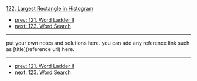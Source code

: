 [122. Largest Rectangle in Histogram](http://www.lintcode.com/problem/largest-rectangle-in-histogram)

- [prev: 121. Word Ladder II](121-word-ladder-ii.md)
- [next: 123. Word Search](123-word-search.md)

---

put your own notes and solutions here.
you can add any reference link such as [title](reference url) here.

---

- [prev: 121. Word Ladder II](121-word-ladder-ii.md)
- [next: 123. Word Search](123-word-search.md)
